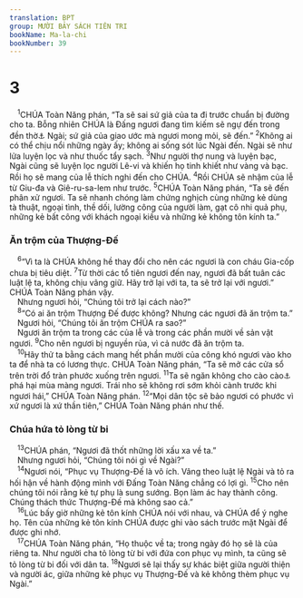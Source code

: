 ```yaml
---
translation: BPT
group: MƯỜI BẢY SÁCH TIÊN TRI
bookName: Ma-la-chi 
bookNumber: 39
---
```


<div class="title"><h1>3</h1></div>
<span class="verse ma_3_1"> <sup>1</sup>CHÚA Toàn Năng phán, “Ta sẽ sai sứ giả của ta đi trước chuẩn bị đường cho ta. Bỗng nhiên CHÚA là Đấng ngươi đang tìm kiếm sẽ ngự đến trong đền thờ<a data-toggle="tooltip" data-placement="bottom" title="Hay “cung điện.”">⚓</a> Ngài; sứ giả của giao ước mà ngươi mong mỏi, sẽ đến.”</span>
<span class="verse ma_3_2"><sup>2</sup>Không ai có thể chịu nổi những ngày ấy; không ai sống sót lúc Ngài đến. Ngài sẽ như lửa luyện lọc và như thuốc tẩy sạch.</span>
<span class="verse ma_3_3"><sup>3</sup>Như người thợ nung và luyện bạc, Ngài cũng sẽ luyện lọc người Lê-vi và khiến họ tinh khiết như vàng và bạc. Rồi họ sẽ mang của lễ thích nghi đến cho CHÚA.</span>
<span class="verse ma_3_4"><sup>4</sup>Rồi CHÚA sẽ nhậm của lễ từ Giu-đa và Giê-ru-sa-lem như trước.</span>
<span class="verse ma_3_5"><sup>5</sup>CHÚA Toàn Năng phán, “Ta sẽ đến phân xử ngươi. Ta sẽ nhanh chóng làm chứng nghịch cùng những kẻ dùng tà thuật, ngoại tình, thề dối, lường công của người làm, gạt cô nhi quả phụ, những kẻ bất công với khách ngoại kiều và những kẻ không tôn kính ta.”<br/></span>
<div class="title"><h3>Ăn trộm của Thượng-Đế</h3></div>
<span class="verse ma_3_6"> <sup>6</sup>“Vì ta là CHÚA không hề thay đổi cho nên các ngươi là con cháu Gia-cốp chưa bị tiêu diệt.</span>
<span class="verse ma_3_7"><sup>7</sup>Từ thời các tổ tiên ngươi đến nay, ngươi đã bất tuân các luật lệ ta, không chịu vâng giữ. Hãy trở lại với ta, ta sẽ trở lại với ngươi.” CHÚA Toàn Năng phán vậy.<br/> Nhưng ngươi hỏi, “Chúng tôi trở lại cách nào?”<br/></span>
<span class="verse ma_3_8"> <sup>8</sup>“Có ai ăn trộm Thượng Đế được không? Nhưng các ngươi đã ăn trộm ta.”<br/> Ngươi hỏi, “Chúng tôi ăn trộm CHÚA ra sao?”<br/> Ngươi ăn trộm ta trong các của lễ và trong các phần mười về sản vật ngươi.</span>
<span class="verse ma_3_9"><sup>9</sup>Cho nên ngươi bị nguyền rủa, vì cả nước đã ăn trộm ta.<br/></span>
<span class="verse ma_3_10"> <sup>10</sup>Hãy thử ta bằng cách mang hết phần mười của công khó ngươi vào kho ta để nhà ta có lương thực. CHÚA Toàn Năng phán, “Ta sẽ mở các cửa sổ trên trời đổ tràn phước xuống trên ngươi.</span>
<span class="verse ma_3_11"><sup>11</sup>Ta sẽ ngăn không cho cào cào<a data-toggle="tooltip" data-placement="bottom" title="Hay “côn trùng.”">⚓</a> phá hại mùa màng ngươi. Trái nho sẽ không rơi sớm khỏi cành trước khi ngươi hái,” CHÚA Toàn Năng phán.</span>
<span class="verse ma_3_12"><sup>12</sup>“Mọi dân tộc sẽ bảo ngươi có phước vì xứ ngươi là xứ thần tiên,” CHÚA Toàn Năng phán như thế.<br/></span>
<div class="title"><h3>Chúa hứa tỏ lòng từ bi</h3></div>
<span class="verse ma_3_13"> <sup>13</sup>CHÚA phán, “Ngươi đã thốt những lời xấu xa về ta.”<br/> Nhưng ngươi hỏi, “Chúng tôi nói gì về Ngài?”<br/></span>
<span class="verse ma_3_14"> <sup>14</sup>Ngươi nói, “Phục vụ Thượng-Đế là vô ích. Vâng theo luật lệ Ngài và tỏ ra hối hận về hành động mình với Đấng Toàn Năng chẳng có lợi gì.</span>
<span class="verse ma_3_15"><sup>15</sup>Cho nên chúng tôi nói rằng kẻ tự phụ là sung sướng. Bọn làm ác hay thành công. Chúng thách thức Thượng-Đế mà không sao cả.”<br/></span>
<span class="verse ma_3_16"> <sup>16</sup>Lúc bấy giờ những kẻ tôn kính CHÚA nói với nhau, và CHÚA để ý nghe họ. Tên của những kẻ tôn kính CHÚA được ghi vào sách trước mặt Ngài để được ghi nhớ.<br/></span>
<span class="verse ma_3_17"> <sup>17</sup>CHÚA Toàn Năng phán, “Họ thuộc về ta; trong ngày đó họ sẽ là của riêng ta. Như người cha tỏ lòng từ bi với đứa con phục vụ mình, ta cũng sẽ tỏ lòng từ bi đối với dân ta.</span>
<span class="verse ma_3_18"><sup>18</sup>Ngươi sẽ lại thấy sự khác biệt giữa người thiện và người ác, giữa những kẻ phục vụ Thượng-Đế và kẻ không thèm phục vụ Ngài.”<br/></span>

